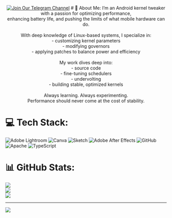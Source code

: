<p align="center">
<a href="[https://t.me/rem01schannel](https://t.me/Raphaelgamers)"><img src="https://img.shields.io/badge/Follow-Telegram-white.svg?style=for-the-badge&logo=telegram&logoColor=white&labelColor=222" alt="Join Our Telegram Channel"></a>
# 💫 About Me:
I’m an Android kernel tweaker with a passion for optimizing performance,<br>enhancing battery life, and pushing the limits of what mobile hardware can do.<br><br>With deep knowledge of Linux-based systems, I specialize in:<br>- customizing kernel parameters<br>- modifying governors<br>- applying patches to balance power and efficiency<br><br>My work dives deep into:<br>- source code<br>- fine-tuning schedulers<br>- undervolting<br>- building stable, optimized kernels<br><br>Always learning. Always experimenting.<br>Performance should never come at the cost of stability.<br>


# 💻 Tech Stack:
![Adobe Lightroom](https://img.shields.io/badge/Adobe%20Lightroom-31A8FF.svg?style=for-the-badge&logo=Adobe%20Lightroom&logoColor=white) ![Canva](https://img.shields.io/badge/Canva-%2300C4CC.svg?style=for-the-badge&logo=Canva&logoColor=white) ![Sketch](https://img.shields.io/badge/Sketch-FFB387?style=for-the-badge&logo=sketch&logoColor=black) ![Adobe After Effects](https://img.shields.io/badge/Adobe%20After%20Effects-9999FF.svg?style=for-the-badge&logo=Adobe%20After%20Effects&logoColor=white) ![GitHub](https://img.shields.io/badge/github-%23121011.svg?style=for-the-badge&logo=github&logoColor=white) ![Apache](https://img.shields.io/badge/apache-%23D42029.svg?style=for-the-badge&logo=apache&logoColor=white) ![TypeScript](https://img.shields.io/badge/typescript-%23007ACC.svg?style=for-the-badge&logo=typescript&logoColor=white)
# 📊 GitHub Stats:
![](https://github-readme-stats.vercel.app/api?username=RAAJK20Pro&theme=dark&hide_border=false&include_all_commits=false&count_private=false)<br/>
![](https://nirzak-streak-stats.vercel.app/?user=RAAJK20Pro&theme=dark&hide_border=false)<br/>
![](https://github-readme-stats.vercel.app/api/top-langs/?username=RAAJK20Pro&theme=dark&hide_border=false&include_all_commits=false&count_private=false&layout=compact)

---
[![](https://visitcount.itsvg.in/api?id=RAAJK20Pro&icon=8&color=0)](https://visitcount.itsvg.in)

<!-- Proudly created with GPRM ( https://gprm.itsvg.in ) -->
